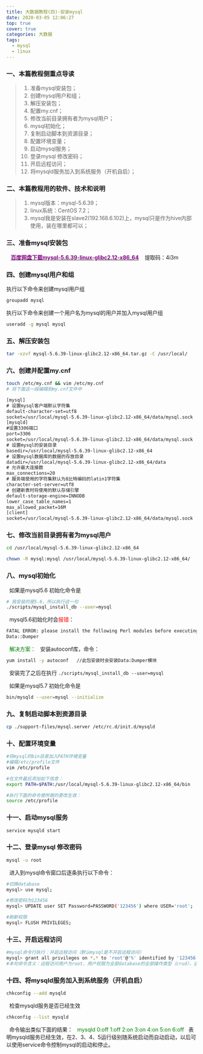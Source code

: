 ```yaml
---
title: 大数据教程(四)-安装mysql
date: 2020-03-05 12:06:27
top: true
cover: true
categories: 大数据
tags: 
  - mysql
  - linux
---
```

### 一、本篇教程侧重点导读
> 1. 准备mysql安装包；
> 2. 创建mysql用户和组；
> 3. 解压安装包；
> 4. 配置my.cnf；
> 5. 修改当前目录拥有者为mysql用户；
> 6. mysql初始化；
> 7. 复制启动脚本到资源目录；
> 8. 配置环境变量；
> 9. 启动mysql服务；
> 10. 登录mysql 修改密码；
> 11. 开启远程访问；
> 12. 将mysqld服务加入到系统服务（开机自启）；

### 二、本篇教程用的软件、技术和说明
> 1. mysql版本：mysql-5.6.39；
> 2. linux系统：CentOS 7.2；
> 3. mysql我是安装在slave2(192.168.6.102)上，mysql只是作为hive内部使用，装在哪里都可以；

### 三、准备mysql安装包
&#160; &#160;[**<font color=purple>百度网盘下载mysql-5.6.39-linux-glibc2.12-x86_64</font>**](https://pan.baidu.com/s/1TMCOOBR6shKot0sOHYa_hA "点击下载")
&#160; &#160;提取码：4i3m

### 四、创建mysql用户和组
执行以下命令来创建mysql用户组
````bash
groupadd mysql
````
执行以下命令来创建一个用户名为mysql的用户并加入mysql用户组
````bash
useradd -g mysql mysql
````

### 五、解压安装包
````bash
tar -xzvf mysql-5.6.39-linux-glibc2.12-x86_64.tar.gz -C /usr/local/
````

### 六、创建并配置my.cnf
````bash
touch /etc/my.cnf && vim /etc/my.cnf
# 将下面这一段编辑到my.cnf文件中
````
````txt
[mysql]
# 设置mysql客户端默认字符集
default-character-set=utf8
socket=/usr/local/mysql-5.6.39-linux-glibc2.12-x86_64/data/mysql.sock
[mysqld]
#设置3306端口
port=3306
socket=/usr/local/mysql-5.6.39-linux-glibc2.12-x86_64/data/mysql.sock
# 设置mysql的安装目录
basedir=/usr/local/mysql-5.6.39-linux-glibc2.12-x86_64
# 设置mysql数据库的数据的存放目录
datadir=/usr/local/mysql-5.6.39-linux-glibc2.12-x86_64/data
# 允许最大连接数
max_connections=20
# 服务端使用的字符集默认为8比特编码的latin1字符集
character-set-server=utf8
# 创建新表时将使用的默认存储引擎
default-storage-engine=INNODB
lower_case_table_names=1
max_allowed_packet=16M
[client]
socket=/usr/local/mysql-5.6.39-linux-glibc2.12-x86_64/data/mysql.sock
````

### 七、修改当前目录拥有者为mysql用户
````bash
cd /usr/local/mysql-5.6.39-linux-glibc2.12-x86_64

chown -R mysql:mysql /usr/local/mysql-5.6.39-linux-glibc2.12-x86_64/
````

### 八、mysql初始化
&#160;&#160;如果是mysql5.6 初始化命令是  
````bash
# 我安装的是5.6，所以执行这一句
./scripts/mysql_install_db --user=mysql
````
&#160;&#160;mysql5.6初始化时会<font color=red>报错</font>：
````bash
FATAL ERROR: please install the following Perl modules before executing ./scripts/mysql_install_db:
Data::Dumper
````
&#160;&#160;<font color=green>解决方案：</font>
&#160;&#160;安装autoconf库，命令：
````bash
yum install -y autoconf   //此包安装时会安装Data:Dumper模块
````
&#160;&#160;安装完了之后在执行 `./scripts/mysql_install_db --user=mysql`

&#160;&#160;如果是mysql5.7 初始化命令是  
````bash
bin/mysqld --user=mysql --initialize
````

### 九、复制启动脚本到资源目录
````bash
cp ./support-files/mysql.server /etc/rc.d/init.d/mysqld
````

### 十、配置环境变量
````bash
#将mysql的bin目录加入PATH环境变量
#编辑/etc/profile文件
vim /etc/profile

#在文件最后添加如下信息：
export PATH=$PATH:/usr/local/mysql-5.6.39-linux-glibc2.12-x86_64/bin

#执行下面的命令使所做的更改生效：
source /etc/profile
````

### 十一、启动mysql服务
````bash
service mysqld start
````

### 十二、登录mysql 修改密码
````bash
mysql -u root
````
&#160;&#160;进入到mysql命令窗口后逐条执行以下命令：
````bash
#切换database
mysql> use mysql;

#修改密码为123456
mysql> UPDATE user SET Password=PASSWORD('123456') where USER='root'; 

#刷新权限  
mysql> FLUSH PRIVILEGES; 
````

### 十三、开启远程访问
````bash
#mysql命令行执行：开启远程访问（默认mysql是不开启远程访问）
mysql> grant all privileges on *.* to 'root'@'%' identified by '123456';
#本句命令含义：远程访问用户为root，用户权限为全部database的全部操作类型（crud），远程密码为123456，本地登录密码和远程访问用户的密码可以不同
````

### 十四、将mysqld服务加入到系统服务（开机自启）
````bash
chkconfig --add mysqld
````
&#160;&#160;检查mysqld服务是否已经生效
````bash
chkconfig --list mysqld
````
&#160;&#160;命令输出类似下面的结果：
&#160;&#160;<font color=green>mysqld 0:off 1:off 2:on 3:on 4:on 5:on 6:off</font>
&#160;&#160;表明mysqld服务已经生效，在2、3、4、5运行级别随系统启动而自动启动，以后可以使用service命令控制mysql的启动和停止。

